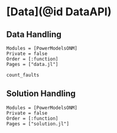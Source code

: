 # [Data](@id DataAPI)

## Data Handling

```@autodocs
Modules = [PowerModelsONM]
Private = false
Order = [:function]
Pages = ["data.jl"]
```

```@docs
count_faults
```

## Solution Handling

```@autodocs
Modules = [PowerModelsONM]
Private = false
Order = [:function]
Pages = ["solution.jl"]
```
